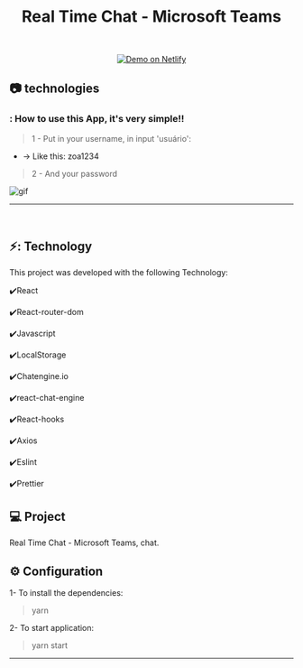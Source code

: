 <h1 align=center>
   Real Time Chat - Microsoft Teams
</h1>

<br>

<p align="center">
  <a href="https://realtimechatbr.netlify.app/" target="_blank">
    <img alt="Demo on Netlify" src="https://res.cloudinary.com/lukemorales/image/upload/v1563043495/readme_logos/demo_on_netlify_bbuvjz.png">
  </a>
</p>

## :camera: technologies
### : How to use this App, it's very simple!!

> 1 - Put in your username, in input 'usuário':

- -> Like this: zoa1234

> 2 - And your password

![gif](github/chat.gif)

****
<br>

## ⚡: Technology

This project was developed with the following Technology:

✔️React

✔️React-router-dom

✔️Javascript

✔️LocalStorage

✔️Chatengine.io

✔️react-chat-engine

✔️React-hooks

✔️Axios

✔️Eslint

✔️Prettier


## 💻 Project

Real Time Chat - Microsoft Teams, chat.

## ⚙ Configuration

1- To install the dependencies:
> yarn

2- To start application:
> yarn start

---

